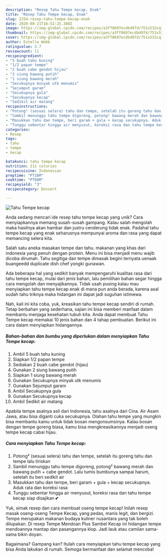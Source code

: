 ```yaml
---
description: "Resep Tahu Tempe kecap, Enak"
title: "Resep Tahu Tempe kecap, Enak"
slug: 2254-resep-tahu-tempe-kecap-enak
date: 2020-08-21T16:52:25.388Z
image: https://img-global.cpcdn.com/recipes/a3ff8697ecdb497d/751x532cq70/tahu-tempe-kecap-foto-resep-utama.jpg
thumbnail: https://img-global.cpcdn.com/recipes/a3ff8697ecdb497d/751x532cq70/tahu-tempe-kecap-foto-resep-utama.jpg
cover: https://img-global.cpcdn.com/recipes/a3ff8697ecdb497d/751x532cq70/tahu-tempe-kecap-foto-resep-utama.jpg
author: Estelle Webb
ratingvalue: 3.7
reviewcount: 11
recipeingredient:
- "5 buah tahu kuning"
- "1/2 papan tempe"
- "2 buah cabe gendot hijau"
- "2 siung bawang putih"
- "1 siung bawang merah"
- "Secukupnya minyak utk menumis"
- "Sejumput garam"
- "Secukupnya gula"
- "Secukupnya kecap"
- "Sedikit air matang"
recipeinstructions:
- "Potong² (sesuai selera) tahu dan tempe, setelah itu goreng tahu dan tempe lalu tiriskan"
- "Sambil menunggu tahu tempe digoreng, potong² bawang merah dan bawang putih + cabe gendot. Lalu tumis bumbunya sampai harum, setelah itu beri sedikit air"
- "Masukkan tahu dan tempe, beri garam + gula + kecap secukupnya. Aduk rata dan koreksi rasa"
- "Tunggu sebentar hingga air menyusut, koreksi rasa dan tahu tempe kecap siap disajikan 💕"
categories:
- Resep
tags:
- tahu
- tempe
- kecap

katakunci: tahu tempe kecap 
nutrition: 211 calories
recipecuisine: Indonesian
preptime: "PT16M"
cooktime: "PT60M"
recipeyield: "3"
recipecategory: Dessert

---
```



![Tahu Tempe kecap](https://img-global.cpcdn.com/recipes/a3ff8697ecdb497d/751x532cq70/tahu-tempe-kecap-foto-resep-utama.jpg)

Anda sedang mencari ide resep tahu tempe kecap yang unik? Cara menyiapkannya memang susah-susah gampang. Kalau salah mengolah maka hasilnya akan hambar dan justru cenderung tidak enak. Padahal tahu tempe kecap yang enak seharusnya mempunyai aroma dan rasa yang dapat memancing selera kita.

Salah satu aneka masakan tempe dan tahu. makanan yang khas dari indonesia yang penuh dengan protein. Menu ini bisa menjadi menu wajib dicoba dirumah. Tahu segitiga dan tempe dimasak begini ternyata uenaak buangeedd duplicate dish chef yongki gunawan.

Ada beberapa hal yang sedikit banyak mempengaruhi kualitas rasa dari tahu tempe kecap, mulai dari jenis bahan, lalu pemilihan bahan segar hingga cara mengolah dan menyajikannya. Tidak usah pusing kalau mau menyiapkan tahu tempe kecap enak di mana pun anda berada, karena asal sudah tahu triknya maka hidangan ini dapat jadi suguhan istimewa.


Nah, kali ini kita coba, yuk, kreasikan tahu tempe kecap sendiri di rumah. Tetap berbahan yang sederhana, sajian ini bisa memberi manfaat dalam membantu menjaga kesehatan tubuh kita. Anda dapat membuat Tahu Tempe kecap memakai 10 jenis bahan dan 4 tahap pembuatan. Berikut ini cara dalam menyiapkan hidangannya.

<!--inarticleads1-->

##### Bahan-bahan dan bumbu yang diperlukan dalam menyiapkan Tahu Tempe kecap:

1. Ambil 5 buah tahu kuning
1. Siapkan 1/2 papan tempe
1. Sediakan 2 buah cabe gendot (hijau)
1. Gunakan 2 siung bawang putih
1. Siapkan 1 siung bawang merah
1. Gunakan Secukupnya minyak utk menumis
1. Gunakan Sejumput garam
1. Ambil Secukupnya gula
1. Gunakan Secukupnya kecap
1. Ambil Sedikit air matang


Apabila tempe asalnya asli dari Indonesia, tahu asalnya dari Cina. Air Asam Jawa, atau bisa diganti cuka secukupnya. Olahan tahu tempe yang mungkin bisa membantu kamu untuk tidak bosan mengonsumsinya. Kalau bosan dengan tempe goreng biasa, kamu bisa mengkreasikannya menjadi oseng tempe kecap cabai hijau. 

<!--inarticleads2-->

##### Cara menyiapkan Tahu Tempe kecap:

1. Potong² (sesuai selera) tahu dan tempe, setelah itu goreng tahu dan tempe lalu tiriskan
1. Sambil menunggu tahu tempe digoreng, potong² bawang merah dan bawang putih + cabe gendot. Lalu tumis bumbunya sampai harum, setelah itu beri sedikit air
1. Masukkan tahu dan tempe, beri garam + gula + kecap secukupnya. Aduk rata dan koreksi rasa
1. Tunggu sebentar hingga air menyusut, koreksi rasa dan tahu tempe kecap siap disajikan 💕


Yuk, simak resep dan cara membuat oseng tempe kecap! Inilah resep masak oseng-oseng Tempe Kecap, yang pedas, manis legit, dan bergizi. Tempe merupakan makanan budaya kuliner nusantara yang tak boleh dilupakan. Di resep Tempe Mendoan Plus Sambel Kecap ini hidangan tempe mendoannya mantap dan pasangannya klop. Jadi lauk atau camilan sama-sama bikin doyan. 

Bagaimana? Gampang kan? Itulah cara menyiapkan tahu tempe kecap yang bisa Anda lakukan di rumah. Semoga bermanfaat dan selamat mencoba!
